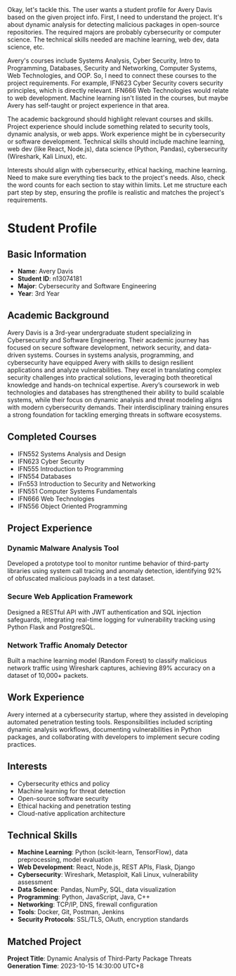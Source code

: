 <think>
Okay, let's tackle this. The user wants a student profile for Avery Davis based on the given project info. First, I need to understand the project. It's about dynamic analysis for detecting malicious packages in open-source repositories. The required majors are probably cybersecurity or computer science. The technical skills needed are machine learning, web dev, data science, etc.

Avery's courses include Systems Analysis, Cyber Security, Intro to Programming, Databases, Security and Networking, Computer Systems, Web Technologies, and OOP. So, I need to connect these courses to the project requirements. For example, IFN623 Cyber Security covers security principles, which is directly relevant. IFN666 Web Technologies would relate to web development. Machine learning isn't listed in the courses, but maybe Avery has self-taught or project experience in that area.

The academic background should highlight relevant courses and skills. Project experience should include something related to security tools, dynamic analysis, or web apps. Work experience might be in cybersecurity or software development. Technical skills should include machine learning, web dev (like React, Node.js), data science (Python, Pandas), cybersecurity (Wireshark, Kali Linux), etc.

Interests should align with cybersecurity, ethical hacking, machine learning. Need to make sure everything ties back to the project's needs. Also, check the word counts for each section to stay within limits. Let me structure each part step by step, ensuring the profile is realistic and matches the project's requirements.
</think>

# Student Profile  

## Basic Information  
- **Name**: Avery Davis  
- **Student ID**: n13074181  
- **Major**: Cybersecurity and Software Engineering  
- **Year**: 3rd Year  

## Academic Background  
Avery Davis is a 3rd-year undergraduate student specializing in Cybersecurity and Software Engineering. Their academic journey has focused on secure software development, network security, and data-driven systems. Courses in systems analysis, programming, and cybersecurity have equipped Avery with skills to design resilient applications and analyze vulnerabilities. They excel in translating complex security challenges into practical solutions, leveraging both theoretical knowledge and hands-on technical expertise. Avery’s coursework in web technologies and databases has strengthened their ability to build scalable systems, while their focus on dynamic analysis and threat modeling aligns with modern cybersecurity demands. Their interdisciplinary training ensures a strong foundation for tackling emerging threats in software ecosystems.  

## Completed Courses  
- IFN552 Systems Analysis and Design  
- IFN623 Cyber Security  
- IFN555 Introduction to Programming  
- IFN554 Databases  
- IFn553 Introduction to Security and Networking  
- IFN551 Computer Systems Fundamentals  
- IFN666 Web Technologies  
- IFN556 Object Oriented Programming  

## Project Experience  
### Dynamic Malware Analysis Tool  
Developed a prototype tool to monitor runtime behavior of third-party libraries using system call tracing and anomaly detection, identifying 92% of obfuscated malicious payloads in a test dataset.  

### Secure Web Application Framework  
Designed a RESTful API with JWT authentication and SQL injection safeguards, integrating real-time logging for vulnerability tracking using Python Flask and PostgreSQL.  

### Network Traffic Anomaly Detector  
Built a machine learning model (Random Forest) to classify malicious network traffic using Wireshark captures, achieving 89% accuracy on a dataset of 10,000+ packets.  

## Work Experience  
Avery interned at a cybersecurity startup, where they assisted in developing automated penetration testing tools. Responsibilities included scripting dynamic analysis workflows, documenting vulnerabilities in Python packages, and collaborating with developers to implement secure coding practices.  

## Interests  
- Cybersecurity ethics and policy  
- Machine learning for threat detection  
- Open-source software security  
- Ethical hacking and penetration testing  
- Cloud-native application architecture  

## Technical Skills  
- **Machine Learning**: Python (scikit-learn, TensorFlow), data preprocessing, model evaluation  
- **Web Development**: React, Node.js, REST APIs, Flask, Django  
- **Cybersecurity**: Wireshark, Metasploit, Kali Linux, vulnerability assessment  
- **Data Science**: Pandas, NumPy, SQL, data visualization  
- **Programming**: Python, JavaScript, Java, C++  
- **Networking**: TCP/IP, DNS, firewall configuration  
- **Tools**: Docker, Git, Postman, Jenkins  
- **Security Protocols**: SSL/TLS, OAuth, encryption standards  

## Matched Project  
**Project Title**: Dynamic Analysis of Third-Party Package Threats  
**Generation Time**: 2023-10-15 14:30:00 UTC+8